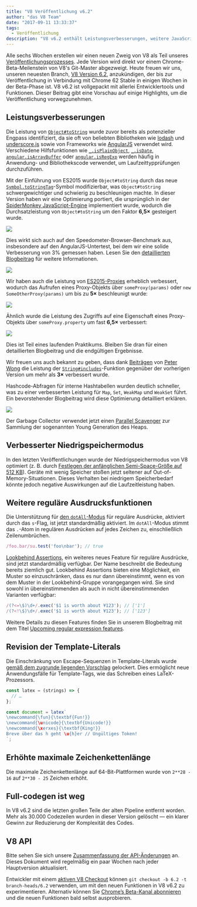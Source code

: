 ```yaml
---
title: "V8 Veröffentlichung v6.2"
author: "das V8 Team"
date: "2017-09-11 13:33:37"
tags: 
  - Veröffentlichung
description: "V8 v6.2 enthält Leistungsverbesserungen, weitere JavaScript-Sprachfunktionen, eine erhöhte maximale Zeichenfolgenlänge und mehr."
---
```

Alle sechs Wochen erstellen wir einen neuen Zweig von V8 als Teil unseres [Veröffentlichungsprozesses](/docs/release-process). Jede Version wird direkt vor einem Chrome-Beta-Meilenstein von V8's Git-Master abgezweigt. Heute freuen wir uns, unseren neuesten Branch, [V8 Version 6.2](https://chromium.googlesource.com/v8/v8.git/+log/branch-heads/6.2), anzukündigen, der bis zur Veröffentlichung in Verbindung mit Chrome 62 Stable in einigen Wochen in der Beta-Phase ist. V8 v6.2 ist vollgepackt mit allerlei Entwicklertools und Funktionen. Dieser Beitrag gibt eine Vorschau auf einige Highlights, um die Veröffentlichung vorwegzunehmen.

<!--truncate-->
## Leistungsverbesserungen

Die Leistung von [`Object#toString`](https://developer.mozilla.org/en-US/docs/Web/JavaScript/Reference/Global_Objects/Object/toString) wurde zuvor bereits als potenzieller Engpass identifiziert, da sie oft von beliebten Bibliotheken wie [lodash](https://lodash.com/) und [underscore.js](http://underscorejs.org/) sowie von Frameworks wie [AngularJS](https://angularjs.org/) verwendet wird. Verschiedene Hilfsfunktionen wie [`_.isPlainObject`](https://github.com/lodash/lodash/blob/6cb3460fcefe66cb96e55b82c6febd2153c992cc/isPlainObject.js#L13-L50), [`_.isDate`](https://github.com/lodash/lodash/blob/6cb3460fcefe66cb96e55b82c6febd2153c992cc/isDate.js#L8-L25), [`angular.isArrayBuffer`](https://github.com/angular/angular.js/blob/464dde8bd12d9be8503678ac5752945661e006a5/src/Angular.js#L739-L741) oder [`angular.isRegExp`](https://github.com/angular/angular.js/blob/464dde8bd12d9be8503678ac5752945661e006a5/src/Angular.js#L680-L689) werden häufig in Anwendung- und Bibliothekscode verwendet, um Laufzeittypprüfungen durchzuführen.

Mit der Einführung von ES2015 wurde `Object#toString` durch das neue [`Symbol.toStringTag`](https://developer.mozilla.org/en-US/docs/Web/JavaScript/Reference/Global_Objects/Symbol/toStringTag)-Symbol modifizierbar, was `Object#toString` schwergewichtiger und schwierig zu beschleunigen machte. In dieser Version haben wir eine Optimierung portiert, die ursprünglich in der [SpiderMonkey JavaScript-Engine](https://bugzilla.mozilla.org/show_bug.cgi?id=1369042#c0) implementiert wurde, wodurch die Durchsatzleistung von `Object#toString` um den Faktor **6,5×** gesteigert wurde.

![](/_img/v8-release-62/perf.svg)

Dies wirkt sich auch auf den Speedometer-Browser-Benchmark aus, insbesondere auf den AngularJS-Untertest, bei dem wir eine solide Verbesserung von 3% gemessen haben. Lesen Sie den [detaillierten Blogbeitrag](https://ponyfoo.com/articles/investigating-performance-object-prototype-to-string-es2015) für weitere Informationen.

![](/_img/v8-release-62/speedometer.svg)

Wir haben auch die Leistung von [ES2015-Proxies](https://developer.mozilla.org/en-US/docs/Web/JavaScript/Reference/Global_Objects/Proxy) erheblich verbessert, wodurch das Aufrufen eines Proxy-Objekts über `someProxy(params)` oder `new SomeOtherProxy(params)` um bis zu **5×** beschleunigt wurde:

![](/_img/v8-release-62/proxy-call-construct.svg)

Ähnlich wurde die Leistung des Zugriffs auf eine Eigenschaft eines Proxy-Objekts über `someProxy.property` um fast **6,5×** verbessert:

![](/_img/v8-release-62/proxy-property.svg)

Dies ist Teil eines laufenden Praktikums. Bleiben Sie dran für einen detaillierten Blogbeitrag und die endgültigen Ergebnisse.

Wir freuen uns auch bekannt zu geben, dass dank [Beiträgen](https://chromium-review.googlesource.com/c/v8/v8/+/620150) von [Peter Wong](https://twitter.com/peterwmwong) die Leistung der [`String#includes`](https://developer.mozilla.org/en-US/docs/Web/JavaScript/Reference/Global_Objects/String/includes)-Funktion gegenüber der vorherigen Version um mehr als **3×** verbessert wurde.

Hashcode-Abfragen für interne Hashtabellen wurden deutlich schneller, was zu einer verbesserten Leistung für `Map`, `Set`, `WeakMap` und `WeakSet` führt. Ein bevorstehender Blogbeitrag wird diese Optimierung detailliert erklären.

![](/_img/v8-release-62/hashcode-lookups.png)

Der Garbage Collector verwendet jetzt einen [Parallel Scavenger](https://bugs.chromium.org/p/chromium/issues/detail?id=738865) zur Sammlung der sogenannten Young Generation des Heaps.

## Verbesserter Niedrigspeichermodus

In den letzten Veröffentlichungen wurde der Niedrigspeichermodus von V8 optimiert (z. B. durch [Festlegen der anfänglichen Semi-Space-Größe auf 512 KB](https://chromium-review.googlesource.com/c/v8/v8/+/594387)). Geräte mit wenig Speicher stoßen jetzt seltener auf Out-of-Memory-Situationen. Dieses Verhalten bei niedrigem Speicherbedarf könnte jedoch negative Auswirkungen auf die Laufzeitleistung haben.

## Weitere reguläre Ausdrucksfunktionen

Die Unterstützung für [den `dotAll`-Modus](https://github.com/tc39/proposal-regexp-dotall-flag) für reguläre Ausdrücke, aktiviert durch das `s`-Flag, ist jetzt standardmäßig aktiviert. Im `dotAll`-Modus stimmt das `.`-Atom in regulären Ausdrücken auf jedes Zeichen zu, einschließlich Zeilenumbrüchen.

```js
/foo.bar/su.test('foo\nbar'); // true
```

[Lookbehind Assertions](https://github.com/tc39/proposal-regexp-lookbehind), ein weiteres neues Feature für reguläre Ausdrücke, sind jetzt standardmäßig verfügbar. Der Name beschreibt die Bedeutung bereits ziemlich gut. Lookbehind Assertions bieten eine Möglichkeit, ein Muster so einzuschränken, dass es nur dann übereinstimmt, wenn es von dem Muster in der Lookbehind-Gruppe vorangegangen wird. Sie sind sowohl in übereinstimmenden als auch in nicht übereinstimmenden Varianten verfügbar:

```js
/(?<=\$)\d+/.exec('$1 is worth about ¥123'); // ['1']
/(?<!\$)\d+/.exec('$1 is worth about ¥123'); // ['123']
```

Weitere Details zu diesen Features finden Sie in unserem Blogbeitrag mit dem Titel [Upcoming regular expression features](https://developers.google.com/web/updates/2017/07/upcoming-regexp-features).

## Revision der Template-Literals

Die Einschränkung von Escape-Sequenzen in Template-Literals wurde [gemäß dem zugrunde liegenden Vorschlag](https://tc39.es/proposal-template-literal-revision/) gelockert. Dies ermöglicht neue Anwendungsfälle für Template-Tags, wie das Schreiben eines LaTeX-Prozessors.

```js
const latex = (strings) => {
  // …
};

const document = latex`
\newcommand{\fun}{\textbf{Fun!}}
\newcommand{\unicode}{\textbf{Unicode!}}
\newcommand{\xerxes}{\textbf{King!}}
Breve über das h geht \u{h}er // Ungültiges Token!
`;
```

## Erhöhte maximale Zeichenkettenlänge

Die maximale Zeichenkettenlänge auf 64-Bit-Plattformen wurde von `2**28 - 16` auf `2**30 - 25` Zeichen erhöht.

## Full-codegen ist weg

In V8 v6.2 sind die letzten großen Teile der alten Pipeline entfernt worden. Mehr als 30.000 Codezeilen wurden in dieser Version gelöscht — ein klarer Gewinn zur Reduzierung der Komplexität des Codes.

## V8 API

Bitte sehen Sie sich unsere [Zusammenfassung der API-Änderungen](https://docs.google.com/document/d/1g8JFi8T_oAE_7uAri7Njtig7fKaPDfotU6huOa1alds/edit) an. Dieses Dokument wird regelmäßig ein paar Wochen nach jeder Hauptversion aktualisiert.

Entwickler mit einem [aktiven V8 Checkout](/docs/source-code#using-git) können `git checkout -b 6.2 -t branch-heads/6.2` verwenden, um mit den neuen Funktionen in V8 v6.2 zu experimentieren. Alternativ können Sie [Chrome’s Beta-Kanal abonnieren](https://www.google.com/chrome/browser/beta.html) und die neuen Funktionen bald selbst ausprobieren.
